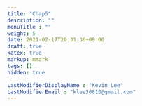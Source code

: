 ```yaml
---
title: "Chap5"
description: ""
menuTitle : ""
weight: 5
date: 2021-02-17T20:31:36+09:00
draft: true
katex: true
markup: mmark
tags: []
hidden: true

LastModifierDisplayName : "Kevin Lee"
LastModifierEmail : "klee30810@gmail.com"
---
```


